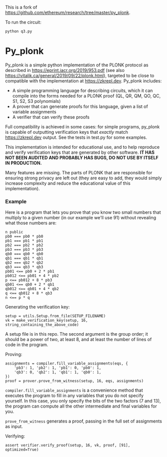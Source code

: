 This is a fork of https://github.com/ethereum/research/tree/master/py_plonk. 

To run the circuit:
```
python q3.py
```

# Py_plonk

Py_plonk is a simple python implementation of the PLONK protocol as described in https://eprint.iacr.org/2019/953.pdf (see also https://vitalik.ca/general/2019/09/22/plonk.html), targeted to be close to compatible with the implementation at https://zkrepl.dev. Py_plonk includes:

* A simple programming language for describing circuits, which it can compile into the forms needed for a PLONK proof (QL, QR, QM, QO, QC, S1, S2, S3 polynomials)
* A prover that can generate proofs for this language, given a list of variable assignments
* A verifier that can verify these proofs

Full compatibility is achieved in some cases: for simple programs, py_plonk is capable of outputting verification keys that _exactly_ match https://zkrepl.dev output. See the tests in test.py for some examples.

This implementation is intended for educational use, and to help reproduce and verify verification keys that are generated by other software. **IT HAS NOT BEEN AUDITED AND PROBABLY HAS BUGS, DO NOT USE BY ITSELF IN PRODUCTION.**

Many features are missing. The parts of PLONK that are responsible for ensuring strong privacy are left out (they are easy to add, they would simply increase complexity and reduce the educational value of this implementation).

### Example

Here is a program that lets you prove that you know two small numbers that multiply to a given number (in our example we'll use 91) without revealing what those numbers are:

```
n public
pb0 === pb0 * pb0
pb1 === pb1 * pb1
pb2 === pb2 * pb2
pb3 === pb3 * pb3
qb0 === qb0 * qb0
qb1 === qb1 * qb1
qb2 === qb2 * qb2
qb3 === qb3 * qb3
pb01 <== pb0 + 2 * pb1
pb012 <== pb01 + 4 * pb2
p <== pb012 + 8 * pb3
qb01 <== qb0 + 2 * qb1
qb012 <== qb01 + 4 * qb2
q <== qb012 + 8 * qb3
n <== p * q
```

Generating the verification key:

```
setup = utils.Setup.from_file(SETUP_FILENAME)
vk = make_verification_key(setup, 16, string_containing_the_above_code)
```

A setup file is in this repo. The second argument is the group order; it should be a power of two, at least 8, and at least the number of lines of code in the program.

Proving:

```
assignments = compiler.fill_variable_assignments(eqs, {
    'pb3': 1, 'pb2': 1, 'pb1': 0, 'pb0': 1,
    'qb3': 0, 'qb2': 1, 'qb1': 1, 'qb0': 1,
})
proof = prover.prove_from_witness(setup, 16, eqs, assignments)
```

`compiler.fill_variable_assignments` is a convenience method that executes the program to fill in any variables that you do not specify yourself. In this case, you only specify the bits of the two factors (7 and 13), the program can compute all the other intermediate and final variables for you.

`prove_from_witness` generates a proof, passing in the full set of assignments as input.

Verifying:

```
assert verifier.verify_proof(setup, 16, vk, proof, [91], optimized=True)
```
